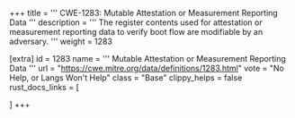 +++
title = '''
CWE-1283: Mutable Attestation or Measurement Reporting Data
'''
description	= '''
The register contents used for attestation or measurement reporting data to verify boot flow are modifiable by an adversary.
'''
weight = 1283

[extra]
id = 1283
name = '''
Mutable Attestation or Measurement Reporting Data
'''
url = "https://cwe.mitre.org/data/definitions/1283.html"
vote = "No Help, or Langs Won't Help"
class = "Base"
clippy_helps = false
rust_docs_links = [
	
]
+++
